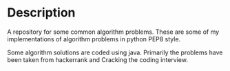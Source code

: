 # Description

A repository for some common algorithm problems. 
These are some of my implementations of algorithm problems in python PEP8 style.

Some algorithm solutions are coded using java. Primarily the problems have been taken from hackerrank and Cracking the coding interview.
